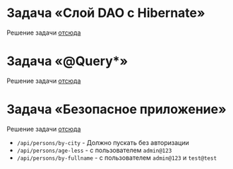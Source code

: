 # Задача «Слой DAO c Hibernate»

Решение задачи [отсюда](https://github.com/netology-code/jd-homeworks/blob/master/hibernate/task1/README.md)


# Задача «@Query*»

Решение задачи [отсюда](https://github.com/netology-code/jd-homeworks/blob/master/spring-jpa/task2/README.md)


# Задача «Безопасное приложение»

Решение задачи [отсюда](https://github.com/netology-code/jd-homeworks/blob/master/spring_security/task1/README.md)

* ``/api/persons/by-city`` - Должно пускать без авторизации
* ``/api/persons/age-less`` - c пользователем `admin@123`
* ``/api/persons/by-fullname`` - c пользователем `admin@123` и `test@test`
